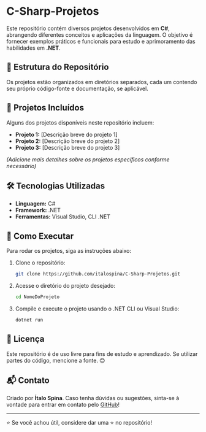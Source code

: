 # C-Sharp-Projetos

Este repositório contém diversos projetos desenvolvidos em **C#**, abrangendo diferentes conceitos e aplicações da linguagem. O objetivo é fornecer exemplos práticos e funcionais para estudo e aprimoramento das habilidades em **.NET**.

## 📂 Estrutura do Repositório

Os projetos estão organizados em diretórios separados, cada um contendo seu próprio código-fonte e documentação, se aplicável.

## 🚀 Projetos Incluídos

Alguns dos projetos disponíveis neste repositório incluem:

- **Projeto 1:** [Descrição breve do projeto 1]
- **Projeto 2:** [Descrição breve do projeto 2]
- **Projeto 3:** [Descrição breve do projeto 3]

*(Adicione mais detalhes sobre os projetos específicos conforme necessário)*

## 🛠️ Tecnologias Utilizadas

- **Linguagem:** C#
- **Framework:** .NET
- **Ferramentas:** Visual Studio, CLI .NET

## 📌 Como Executar

Para rodar os projetos, siga as instruções abaixo:

1. Clone o repositório:
   ```sh
   git clone https://github.com/italospina/C-Sharp-Projetos.git
   ```
2. Acesse o diretório do projeto desejado:
   ```sh
   cd NomeDoProjeto
   ```
3. Compile e execute o projeto usando o .NET CLI ou Visual Studio:
   ```sh
   dotnet run
   ```

## 📄 Licença

Este repositório é de uso livre para fins de estudo e aprendizado. Se utilizar partes do código, mencione a fonte. 😊

## 📬 Contato

Criado por **Ítalo Spina**. Caso tenha dúvidas ou sugestões, sinta-se à vontade para entrar em contato pelo [GitHub](https://github.com/italospina)!

---

⭐ Se você achou útil, considere dar uma ⭐ no repositório!

